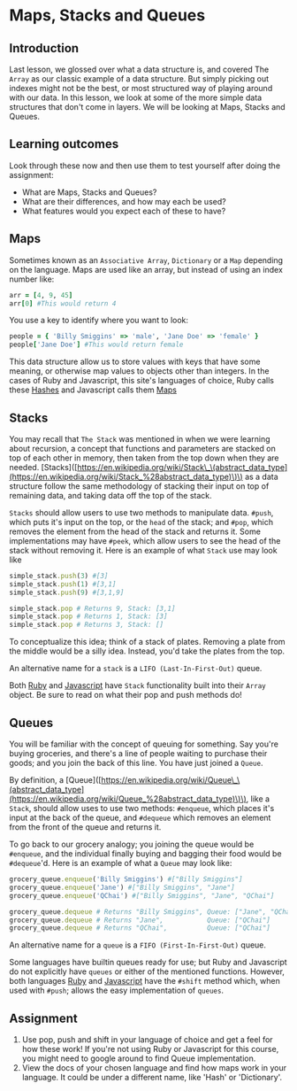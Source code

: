 # Maps, Stacks and Queues

## Introduction

Last lesson, we glossed over what a data structure is, and covered The `Array` as our classic example of a data structure. But simply picking out indexes might not be the best, or most structured way of playing around with our data. In this lesson, we look at some of the more simple data structures that don't come in layers. We will be looking at Maps, Stacks and Queues.

## Learning outcomes

Look through these now and then use them to test yourself after doing the assignment:

- What are Maps, Stacks and Queues?
- What are their differences, and how may each be used?
- What features would you expect each of these to have?

## Maps

Sometimes known as an `Associative Array`, `Dictionary` or a `Map` depending on the language. Maps are used like an array, but instead of using an index number like:

```ruby
arr = [4, 9, 45]
arr[0] #This would return 4
```

You use a key to identify where you want to look:

```ruby
people = { 'Billy Smiggins' => 'male', 'Jane Doe' => 'female' }
people['Jane Doe'] #This would return female
```

This data structure allow us to store values with keys that have some meaning, or otherwise map values to objects other than integers. In the cases of Ruby and Javascript, this site's languages of choice, Ruby calls these [Hashes](https://ruby-doc.org/core-2.7.1/Hash.html) and Javascript calls them [Maps](https://devdocs.io/javascript-map/)

## Stacks

You may recall that `The Stack` was mentioned in when we were learning about recursion, a concept that functions and parameters are stacked on top of each other in memory, then taken from the top down when they are needed. \[Stacks\]\([https://en.wikipedia.org/wiki/Stack\_\(abstract_data_type](https://en.wikipedia.org/wiki/Stack_%28abstract_data_type)\)\) as a data structure follow the same methodology of stacking their input on top of remaining data, and taking data off the top of the stack.

`Stacks` should allow users to use two methods to manipulate data. `#push`, which puts it's input on the top, or the `head` of the stack; and `#pop`, which removes the element from the head of the stack and returns it. Some implementations may have `#peek`, which allow users to see the head of the stack without removing it. Here is an example of what `Stack` use may look like

```ruby
simple_stack.push(3) #[3]
simple_stack.push(1) #[3,1]
simple_stack.push(9) #[3,1,9]

simple_stack.pop # Returns 9, Stack: [3,1]
simple_stack.pop # Returns 1, Stack: [3]
simple_stack.pop # Returns 3, Stack: []
```

To conceptualize this idea; think of a stack of plates. Removing a plate from the middle would be a silly idea. Instead, you'd take the plates from the top.

An alternative name for a `stack` is a `LIFO (Last-In-First-Out)` queue.

Both [Ruby](https://ruby-doc.org/core-2.6/Array.html#method-i-pop) and [Javascript](https://devdocs.io/javascript/global_objects/array/pop) have `Stack` functionality built into their `Array` object. Be sure to read on what their pop and push methods do!

## Queues

You will be familiar with the concept of queuing for something. Say you're buying groceries, and there's a line of people waiting to purchase their goods; and you join the back of this line. You have just joined a `Queue`.

By definition, a \[Queue\]\([https://en.wikipedia.org/wiki/Queue\_\(abstract_data_type](https://en.wikipedia.org/wiki/Queue_%28abstract_data_type)\)\), like a `Stack`, should allow uses to use two methods: `#enqueue`, which places it's input at the back of the queue, and `#dequeue` which removes an element from the front of the queue and returns it.

To go back to our grocery analogy; you joining the queue would be `#enqueue`, and the individual finally buying and bagging their food would be `#dequeue`'d. Here is an example of what a `Queue` may look like:

```ruby
grocery_queue.enqueue('Billy Smiggins') #["Billy Smiggins"]
grocery_queue.enqueue('Jane') #["Billy Smiggins", "Jane"]
grocery_queue.enqueue('QChai') #["Billy Smiggins", "Jane", "QChai"]

grocery_queue.dequeue # Returns "Billy Smiggins", Queue: ["Jane", "QChai"]
grocery_queue.dequeue # Returns "Jane",           Queue: ["QChai"]
grocery_queue.dequeue # Returns "QChai",          Queue: ["QChai"]
```

An alternative name for a `queue` is a `FIFO (First-In-First-Out)` queue.

Some languages have builtin queues ready for use; but Ruby and Javascript do not explicitly have `queues` or either of the mentioned functions. However, both languages [Ruby](https://ruby-doc.org/core-2.6/Array.html#method-i-shift) and [Javascript](https://devdocs.io/javascript/global_objects/array/shift) have the `#shift` method which, when used with `#push`; allows the easy implementation of `queues`.

## Assignment

1. Use pop, push and shift in your language of choice and get a feel for how these work! If you're not using Ruby or Javascript for this course, you might need to google around to find Queue implementation.
2. View the docs of your chosen language and find how maps work in your language. It could be under a different name, like 'Hash' or 'Dictionary'.
